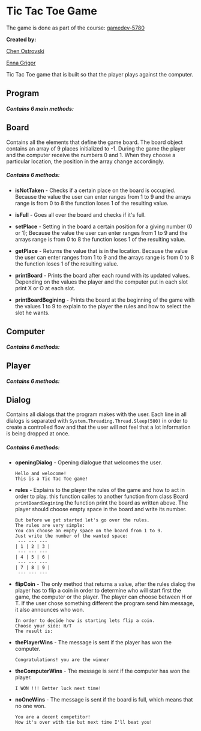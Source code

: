 # Tic Tac Toe Game
The game is done as part of the course: [gamedev-5780](https://github.com/erelsgl-at-ariel/gamedev-5780)

**Created by:**

[Chen Ostrovski](https://github.com/ChenOst)

[Enna Grigor](https://github.com/ennagrigor)

Tic Tac Toe game that is built so that the player plays against the computer.

## Program

##### Contains 6 main methods:

## Board
Contains all the elements that define the game board.
The board object contains an array of 9 places initialized to -1.
During the game the player and the computer receive the numbers 0 and 1.
When they choose a particular location, the position in the array change accordingly.
##### Contains 6 methods:

- **isNotTaken** - Checks if a certain place on the board is occupied. 
Because the value the user can enter ranges from 1 to 9 and the arrays range
is from 0 to 8 the function loses 1 of the resulting value.
- **isFull** - Goes all over the board and checks if it's full.

- **setPlace** - Setting in the board a certain position for a giving number (0 or 1);
Because the value the user can enter ranges from 1 to 9 and the arrays range
is from 0 to 8 the function loses 1 of the resulting value.

- **getPlace** - Returns the value that is in the location.
Because the value the user can enter ranges from 1 to 9 and the arrays range
is from 0 to 8 the function loses 1 of the resulting value.

- **printBoard** - Prints the board after each round with its updated values.
Depending on the values the player and the computer put in each slot print X or O at each slot.

- **printBoardBegining** - Prints the board at the beginning of the game with the values 
1 to 9 to explain to the player the rules and how to select the slot he wants.

## Computer

##### Contains 6 methods:

## Player

##### Contains 6 methods:

## Dialog
Contains all dialogs that the program makes with the user.
Each line in all dialogs is separated with `System.Threading.Thread.Sleep(500)` 
in order to create a controlled flow and that the user will not feel that a lot
information is being dropped at once.
##### Contains 6 methods:
- **openingDialog** - Opening dialogue that welcomes the user.

  ```
  Hello and welocome!
  This is a Tic Tac Toe game!
  ```

- **rules** - Explains to the player the rules of the game and how to act in order to play.
 this function calles to another function from class Board `printBoardBegining`
 the function print the board as written above. The player should choose empty
 space in the board and write its number.
 
  ```
  But before we get started let's go over the rules.
  The rules are very simple:
  You can choose an empty space on the board from 1 to 9.
  Just write the number of the wanted space:
   --- --- ---
  | 1 | 2 | 3 |
   --- --- ---
  | 4 | 5 | 6 |
   --- --- ---
  | 7 | 8 | 9 |
   --- --- ---
   ```
- **flipCoin** - The only method that returns a value, after the rules dialog the player has to flip a coin 
in order to determine who will start first the game, the computer or the player.
The player can choose between H or T.
If the user chose something different the program send him message, it also announces who won.

    ```
  In order to decide how is starting lets flip a coin.
  Choose your side: H/T
  The result is:
   ``` 

- **thePlayerWins** - The message is sent if the player has won the computer.

    ```
  Congratulations! you are the winner
   ```

- **theComputerWins** - The message is sent if the computer has won the player.

    ```
  I WON !!! Better luck next time!

- **noOneWins** - The message is sent if the board is full, which means that no one won.

    ```
  You are a decent competitor!
  Now it's over with tie but next time I'll beat you!
  ```



